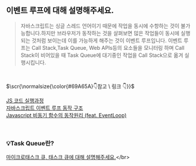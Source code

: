 
## 이벤트 루프에 대해 설명해주세요.
> <p>자바스크립트는 싱글 스레드 언어이기 때문에 작업을 동시에 수항하는 것이 불가능합니다.하지만 브라우저가 동작하는 것을 살펴보면 많은 작업들이 동시에 실행되는 것처럼 보이는데 이를 가능하게 해주는 것이 이벤트 루프입니다. 이벤트 루프는 Call Stack,Task Queue, Web APIs등의 요소들을 모니터링 하며 Call Stack이 비어있을 때 Task Queue에 대기중인 작업을 Call Stack으로 옮겨 실행시킵니다.
</p>


</br>
<p>$\scr{\normalsize{\color{#69A65A}👇참고 \ 링크 👇}}$</p>

[JS 코드 실행과정](https://www.youtube.com/watch?v=QFHyPInNhbo)</br>
[자바스크립트 이벤트 루프 동작 구조](https://developer.mozilla.org/ko/docs/Glossary/Hoisting)</br>
[Javascript 비동기 함수의 동작원리 (feat. EventLoop)](https://gruuuuu.github.io/javascript/async-js/)

</br>

### 💡Task Queue란?

[마이크로태스크 큐, 태스크 큐에 대해 설명해주세요.](https://ko.wikipedia.org/wiki/%EC%9D%B8%ED%84%B0%ED%94%84%EB%A6%AC%ED%84%B0](https://github.com/Sooooyeon/Preparing-Interview/blob/main/Questions/%ED%83%9C%EC%8A%A4%ED%81%AC%20%ED%81%90.md))</br>

